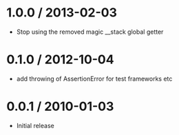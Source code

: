 # 1.0.0 / 2013-02-03

- Stop using the removed magic \_\_stack global getter

# 0.1.0 / 2012-10-04

- add throwing of AssertionError for test frameworks etc

# 0.0.1 / 2010-01-03

- Initial release
